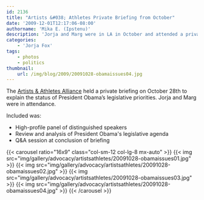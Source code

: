 ```yaml
---
id: 2136
title: "Artists &#038; Athletes Private Briefing from October"
date: '2009-12-01T12:17:06-08:00'
authorname: 'Mika E. (Ipstenu)'
description: 'Jorja and Marg were in LA in October and attended a private briefing on the president''s legislative priorities.  Photos?  You bet!'
categories:
    - 'Jorja Fox'
tags:
    - photos
    - politics
thumbnail:
    url: /img/blog/2009/20091028-obamaissues04.jpg
---
```


The [Artists & Athletes Alliance](http://artistsandathletes.org) held a private briefing on October 28th to explain the status of President Obama’s legislative priorities.  Jorja and Marg were in attendance.

Included was:

* High-profile panel of distinguished speakers
* Review and analysis of President Obama's legislative agenda
* Q&A session at conclusion of briefing

{{< carousel ratio="16x9" class="col-sm-12 col-lg-8 mx-auto" >}}
  {{< img src="img/gallery/advocacy/artistsathletes/20091028-obamaissues01.jpg" >}}
  {{< img src="img/gallery/advocacy/artistsathletes/20091028-obamaissues02.jpg" >}}
  {{< img src="img/gallery/advocacy/artistsathletes/20091028-obamaissues03.jpg" >}}
  {{< img src="img/gallery/advocacy/artistsathletes/20091028-obamaissues04.jpg" >}}
{{< /carousel >}}
